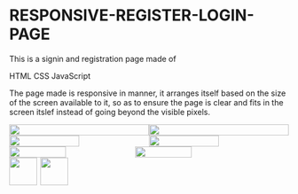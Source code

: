 # RESPONSIVE-REGISTER-LOGIN-PAGE
This is a signin and registration page made of 
  
  HTML
  CSS
  JavaScript

The page made is responsive in manner, it arranges itself based on the size of the screen available to it,
so as to ensure the page is clear and fits in the screen itslef instead of going beyond the visible
pixels.

<div style="display:flex;" class="Computer_Screen_Width">
  
  <img aling="left" width="100%" height="auto" src="https://user-images.githubusercontent.com/58340159/117699778-d8071480-b1e2-11eb-8e0c-8a6d00ec3468.png" style="display:inline;">
  <img aling="left" width="100%" height="auto" src="https://user-images.githubusercontent.com/58340159/117699786-da696e80-b1e2-11eb-84b6-a3ad3958cd52.png" style="display:inline;">
  
</div>
<div style="display:flex" class="Computer_Screen_Half">
  
  <img aling="left" width="50%" height="auto" src="https://user-images.githubusercontent.com/58340159/117699790-db9a9b80-b1e2-11eb-955a-999471fc9d37.png" style="display:inline;">
  <img aling="left" width="50%" height="auto" src="https://user-images.githubusercontent.com/58340159/117699792-dc333200-b1e2-11eb-93d0-50502dd3a002.png" style="display:inline;">

</div>
<div style="display:flex" class="Tablet_Screen_Width">
  
  <img aling="left" width="45%" height="auto" src="https://user-images.githubusercontent.com/58340159/117699798-dccbc880-b1e2-11eb-8c7c-2b9e77469cc8.png" style="display:inline;">
  <img aling="left" width="45%" height="auto" src="https://user-images.githubusercontent.com/58340159/117699802-ddfcf580-b1e2-11eb-8019-996c7ce7f94b.png" style="display:inline;">

</div>
<div style="display:flex" class="Mobile_Screen_Width">
  
  <img align="left" width="50vw" height="auto" src="https://user-images.githubusercontent.com/58340159/117699806-de958c00-b1e2-11eb-9a2d-a7e59ec7a2b4.png">
  <img align="right" width="50vw" height="auto" src="https://user-images.githubusercontent.com/58340159/117699807-df2e2280-b1e2-11eb-99eb-227ad02f6680.png">

</div>
